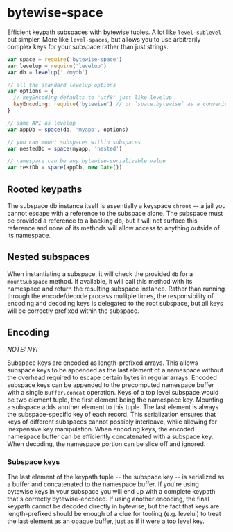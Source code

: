 # bytewise-space

Efficient keypath subspaces with bytewise tuples. A lot like `level-sublevel` but simpler. More like `level-spaces`, but allows you to use arbitrarily complex keys for your subspace rather than just strings.


```js
var space = require('bytewise-space')
var levelup = require('levelup')
var db = levelup('./mydb')

// all the standard levelup options
var options = {
  // keyEncoding defaults to "utf8" just like levelup
  keyEncoding: require('bytewise') // or `space.bytewise` as a convenience
}

// same API as levelup
var appDb = space(db, 'myapp', options)

// you can mount subspaces within subspaces
var nestedDb = space(myapp, 'nested')

// namespace can be any bytewise-serializable value
var testDb = space(appDb, new Date())
```

## Rooted keypaths

The subspace db instance itself is essentially a keyspace `chroot` -- a jail you cannot escape with a reference to the subspace alone. The subspace must be provided a reference to a backing db, but it will not surface this reference and none of its methods will allow access to anything outside of its namespace.


## Nested subspaces

When instantiating a subspace, it will check the provided `db` for a `mountSubspace` method. If available, it will call this method with its namespace and return the resulting subspace instance. Rather than running through the encode/decode process mulitple times, the responsibility of encoding and decoding keys is delegated to the root subspace, but all keys will be correctly prefixed within the subspace.


## Encoding

*NOTE: NYI*

Subspace keys are encoded as length-prefixed arrays. This allows subspace keys to be appended as the last element of a namespace without the overhead required to escape certain bytes in regular arrays. Encoded subspace keys can be appended to the precomputed namespace buffer with a single `Buffer.concat` operation. Keys of a top level subspace would be two element tuple, the first element being the namespace key. Mounting a subspace adds another element to this tuple. The last element is always the subspace-specific key of each record. This serialization ensures that keys of different subspaces cannot possibly interleave, while allowing for inexpensive key manipulation. When encoding keys, the encoded namespace buffer can be efficiently concatenated with a subspace key. When decoding, the namespace portion can be slice off and ignored.


### Subspace keys

The last element of the keypath tuple -- the subspace key -- is serialized as a buffer and concatenated to the namespace buffer. If you're using bytewise keys in your subspace you will end up with a complete keypath that's correctly bytewise-encoded. If using another encoding, the final keypath cannot be decoded directly in bytewise, but the fact that keys are length-prefixed should be enough of a clue for tooling (e.g. levelui) to treat the last element as an opaque buffer, just as if it were a top level key.
